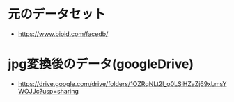 # 元のデータセット
- https://www.bioid.com/facedb/

# jpg変換後のデータ(googleDrive)
- https://drive.google.com/drive/folders/1OZRqNLt2l_o0LSiHZaZj69xLmsYWOJJc?usp=sharing